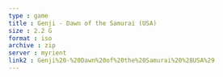 ```yaml
---
type : game
title : Genji - Dawn of the Samurai (USA)
size : 2.2 G
format : iso
archive : zip
server : myrient
link2 : Genji%20-%20Dawn%20of%20the%20Samurai%20%28USA%29
---
```

